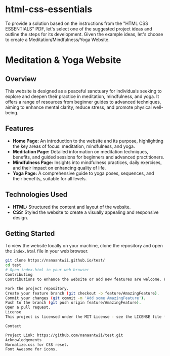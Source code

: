 # html-css-essentials
 To provide a solution based on the instructions from the "HTML CSS ESSENTIALS" PDF, let's select one of the suggested project ideas and outline the steps for its development. Given the example ideas, let's choose to create a Meditation/Mindfulness/Yoga Website. 


 # Meditation & Yoga Website

## Overview
This website is designed as a peaceful sanctuary for individuals seeking to explore and deepen their practice in meditation, mindfulness, and yoga. It offers a range of resources from beginner guides to advanced techniques, aiming to enhance mental clarity, reduce stress, and promote physical well-being.

## Features
- **Home Page:** An introduction to the website and its purpose, highlighting the key areas of focus: meditation, mindfulness, and yoga.
- **Meditation Page:** Detailed information on meditation techniques, benefits, and guided sessions for beginners and advanced practitioners.
- **Mindfulness Page:** Insights into mindfulness practices, daily exercises, and their impact on enhancing quality of life.
- **Yoga Page:** A comprehensive guide to yoga poses, sequences, and their benefits, suitable for all levels.

## Technologies Used
- **HTML:** Structured the content and layout of the website.
- **CSS:** Styled the website to create a visually appealing and responsive design.

## Getting Started
To view the website locally on your machine, clone the repository and open the `index.html` file in your web browser.

```bash
git clone https://nanaantwii.github.io/test/
cd test
# Open index.html in your web browser
Contributing
Contributions to enhance the website or add new features are welcome. Please follow these steps to contribute:

Fork the project repository.
Create your feature branch (git checkout -b feature/AmazingFeature).
Commit your changes (git commit -m 'Add some AmazingFeature').
Push to the branch (git push origin feature/AmazingFeature).
Open a pull request.
License
This project is licensed under the MIT License - see the LICENSE file for details.

Contact

Project Link: https://github.com/nanaantwii/test.git
Acknowledgements
Normalize.css for CSS reset.
Font Awesome for icons.
